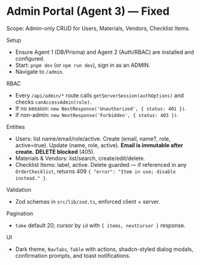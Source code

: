 # Admin Portal (Agent 3) — Fixed

Scope: Admin-only CRUD for Users, Materials, Vendors, Checklist Items.

Setup
- Ensure Agent 1 (DB/Prisma) and Agent 2 (Auth/RBAC) are installed and configured.
- Start: `pnpm dev` (or `npm run dev`), sign in as an ADMIN.
- Navigate to `/admin`.

RBAC
- Every `/api/admin/*` route calls `getServerSession(authOptions)` and checks `canAccessAdmin(role)`.
- If no session: `new NextResponse('Unauthorized', { status: 401 })`.
- If non-admin: `new NextResponse('Forbidden', { status: 403 })`.

Entities
- Users: list name/email/role/active. Create (email, name?, role, active=true). Update (name, role, active). **Email is immutable after create.** **DELETE blocked** (405).
- Materials & Vendors: list/search, create/edit/delete.
- Checklist Items: label, active. Delete guarded — if referenced in any `OrderChecklist`, returns 409 `{ "error": "Item in use; disable instead." }`.

Validation
- Zod schemas in `src/lib/zod.ts`, enforced client + server.

Pagination
- `take` default 20; cursor by `id` with `{ items, nextCursor }` response.

UI
- Dark theme, `NavTabs`, `Table` with actions, shadcn-styled dialog modals, confirmation prompts, and toast notifications.
